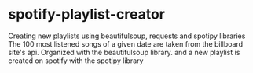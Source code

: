 # spotify-playlist-creator
Creating new playlists using beautifulsoup, requests and spotipy libraries
The 100 most listened songs of a given date are taken from the billboard site's api. Organized with the beautifulsoup library. and a new playlist is created on spotify with the spotipy library
